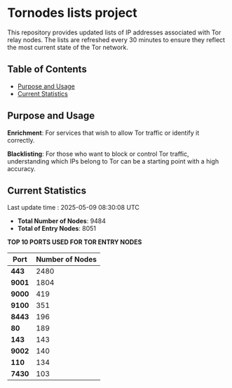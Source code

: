 # Tornodes lists project

This repository provides updated lists of IP addresses associated with Tor relay nodes. The lists are refreshed every 30 minutes to ensure they reflect the most current state of the Tor network.

## Table of Contents

- [Purpose and Usage](#purpose-and-usage)
- [Current Statistics](#current-statistics)


## Purpose and Usage

**Enrichment**: For services that wish to allow Tor traffic or identify it correctly.

**Blacklisting**: For those who want to block or control Tor traffic, understanding which IPs belong to Tor can be a starting point with a high accuracy.

## Current Statistics

Last update time : 2025-05-09 08:30:08 UTC

- **Total Number of Nodes**: 9484
- **Total of Entry Nodes**: 8051

**TOP 10 PORTS USED FOR TOR ENTRY NODES**

| **Port** | **Number of Nodes** |
|------|-----------------|
| **443**   | 2480  |
| **9001**   | 1804  |
| **9000**   | 419  |
| **9100**   | 351  |
| **8443**   | 196  |
| **80**   | 189  |
| **143**   | 143  |
| **9002**   | 140  |
| **110**   | 134  |
| **7430**   | 103  |


